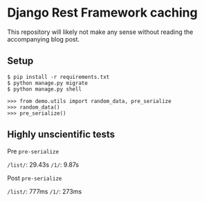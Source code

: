 # Django Rest Framework caching
This repository will likely not make any sense without reading the accompanying blog post.

## Setup

```
$ pip install -r requirements.txt
$ python manage.py migrate
$ python manage.py shell

>>> from demo.utils import random_data, pre_serialize
>>> random_data()
>>> pre_serialize()
```

## Highly unscientific tests
Pre `pre-serialize`

`/list/`: 29.43s
`/1/`: 9.87s

Post `pre-serialize`

`/list/`: 777ms
`/1/`: 273ms
